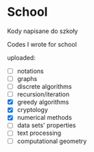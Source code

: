 # School
Kody napisane do szkoły

Codes I wrote for school


uploaded:
- [ ] notations
- [ ] graphs
- [ ] discrete algorithms
- [ ] recursion/iteration
- [x] greedy algorithms
- [x] cryptology
- [x] numerical methods
- [ ] data sets' properties
- [ ] text processing
- [ ] computational geometry
